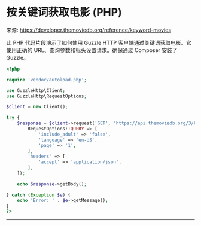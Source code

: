 # 按关键词获取电影 (PHP)

来源: https://developer.themoviedb.org/reference/keyword-movies

此 PHP 代码片段演示了如何使用 Guzzle HTTP 客户端通过关键词获取电影。它使用正确的 URL、查询参数和标头设置请求。确保通过 Composer 安装了 Guzzle。

```php
<?php

require 'vendor/autoload.php';

use GuzzleHttp\Client;
use GuzzleHttp\RequestOptions;

$client = new Client();

try {
    $response = $client->request('GET', 'https://api.themoviedb.org/3/keyword/keyword_id/movies', [
        RequestOptions::QUERY => [
            'include_adult' => 'false',
            'language' => 'en-US',
            'page' => '1',
        ],
        'headers' => [
            'accept' => 'application/json',
        ],
    ]);

    echo $response->getBody();

} catch (Exception $e) {
    echo 'Error: ' . $e->getMessage();
}
?>

```

--------------------------------
